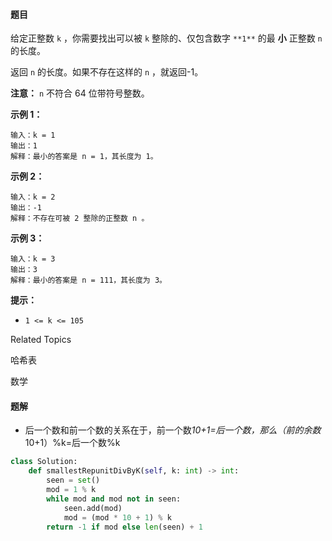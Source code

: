 #### 题目

给定正整数 `k` ，你需要找出可以被 `k` 整除的、仅包含数字 `**1**` 的最 **小** 正整数 `n` 的长度。

返回 `n` 的长度。如果不存在这样的 `n` ，就返回-1。

**注意：** `n` 不符合 64 位带符号整数。



**示例 1：**

```
输入：k = 1
输出：1
解释：最小的答案是 n = 1，其长度为 1。
```

**示例 2：**

```
输入：k = 2
输出：-1
解释：不存在可被 2 整除的正整数 n 。
```

**示例 3：**

```
输入：k = 3
输出：3
解释：最小的答案是 n = 111，其长度为 3。
```



**提示：**

- `1 <= k <= 105`

Related Topics

哈希表

数学



#### 题解

- 后一个数和前一个数的关系在于，前一个数*10+1=后一个数，那么（前的余数*10+1）%k=后一个数%k

```python
class Solution:
    def smallestRepunitDivByK(self, k: int) -> int:
        seen = set()
        mod = 1 % k
        while mod and mod not in seen:
            seen.add(mod)
            mod = (mod * 10 + 1) % k
        return -1 if mod else len(seen) + 1
```

